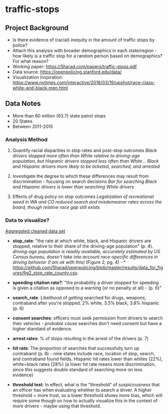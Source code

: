 # traffic-stops
## Project Background
* Is there evidence of (racial) inequity in the amount of traffic stops by police?
* Attach this analysis with broader demographics in each state/region - how likely is a traffic stop for a random person based on demographics? For what reason?
* Working paper: https://5harad.com/papers/traffic-stops.pdf
* Data source: https://openpolicing.stanford.edu/data/
* Visualization Inspiration: https://www.nytimes.com/interactive/2018/03/19/upshot/race-class-white-and-black-men.html

## Data Notes
* More than 60 million (63.7) state patrol stops
* 20 States
* Between 2011-2015

### Analysis Method

1. Quantify racial disparities in stop rates and post-stop outcomes
_Black drivers stopped more often than White relative to driving-age population, but Hispanic drivers stopped less often than White... Black and Hispanic drivers more likely to be ticketed, searched, and arrested_

2. Investigate the degree to which these differences may result from discrimination - focusing on search decisions
_Bar for searching Black and Hispanic drivers is lower than searching White drivers_

3. Effects of drug policy on stop outcomes
_Legalization of recreational weed in WA and CO reduced search and misdemeanor rates across the board, though relative race gap still exists_

### Data to visualize?
[Aggregated cleaned data set](https://github.com/5harad/openpolicing/blob/master/results/data_for_figures/combined_data.csv)
* __stop_rate__: "the rate at which white, black, and Hispanic drivers are stopped, relative to their
share of the driving-age population" (p. 4). _driving-age population is readily available, accurately estimated by US Census bureau, doesn't take into account race-specific differences in driving behavior (I am ok with this)_ (Figure 2, pg. 4)
⋅⋅* https://github.com/5harad/openpolicing/blob/master/results/data_for_figures/fig2_stop_rate_county.csv.  

* __speeding citation rate?__: "the probability a driver stopped for speeding is given a citation as opposed to a warning (or no penalty at all) - (p. 6)"

* __search_rate__: Likelihood of getting searched for drugs, weapons, contraband after you're stopped. 2% white, 3.5% black, 3.8% hispanic (p. 6)

* __consent searches__: officers must seek permission from drivers to search their vehicles - _probable cause_ searches don't need consent but have a higher standard of evidence.

* __arrest rates__: % of stops resulting in the arrest of the drivers (p. 7)

* __hit rate__: The proportion of searches that successfully turn up contraband (p. 8) - nine states include race, location of stop, search, and contraband found fields. Hispanic hit rates lower than whites (22%), white=black rates (28%) (a lower hit rate means more discrimination, since this suggests double standard of searching more on less evidence)

* __threshold test__: In effect, what is the "threshold" of suspiciousness that an officer has when evaluating whether to search a driver. A higher threshold = more trust, so a lower threshold shows more bias, which will require some though on how to actually visualize this in the context of more drivers - maybe using that threshold.
